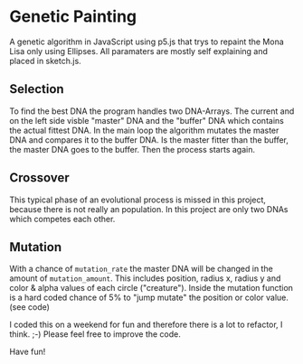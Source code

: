 # Genetic Painting
A genetic algorithm in JavaScript using p5.js that trys to repaint the Mona Lisa only using Ellipses.
All paramaters are mostly self explaining and placed in sketch.js.

## Selection
To find the best DNA the program handles two DNA-Arrays. The current and on the left side visble "master" DNA and the
"buffer" DNA which contains the actual fittest DNA.
In the main loop the algorithm mutates the master DNA and compares it to the buffer DNA.
Is the master fitter than the buffer, the master DNA goes to the buffer.
Then the process starts again.

## Crossover
This typical phase of an evolutional process is missed in this project, because there is not really an population. In this project are only two DNAs which competes each other.

## Mutation
With a chance of `mutation_rate` the master DNA will be changed in the amount of `mutation_amount`. This includes position, radius x, radius y and color & alpha values of each circle ("creature"). Inside the mutation function is a hard coded chance of 5% to "jump mutate" the position or color value. (see code)

I coded this on a weekend for fun and therefore there is a lot to refactor, I think. ;-) Please feel free to improve the code. 

Have fun!
